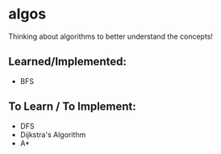 # algos

Thinking about algorithms to better understand the concepts!

## Learned/Implemented:

- BFS


## To Learn / To Implement:

- DFS
- Dijkstra's Algorithm
- A*
